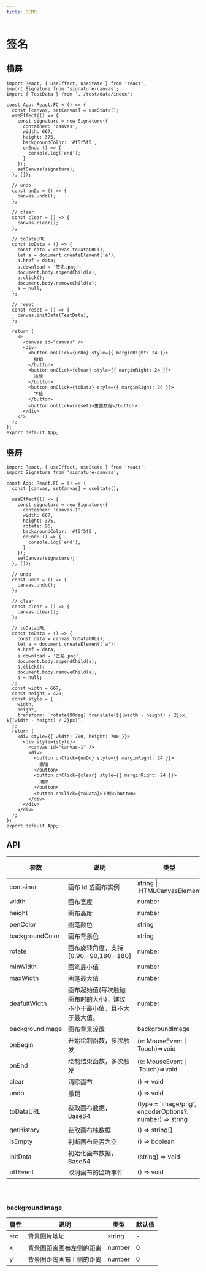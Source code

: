 ```yaml
---
title: DEMO
---
```


# 签名

## 横屏

```tsx
import React, { useEffect, useState } from 'react';
import Signature from 'signature-canvas';
import { TestData } from '../test/data/index';

const App: React.FC = () => {
  const [canvas, setCanvas] = useState();
  useEffect(() => {
    const signature = new Signature({
      container: 'canvas',
      width: 667,
      height: 375,
      backgroundColor: '#f5f5f5',
      onEnd: () => {
        console.log('end');
      }
    });
    setCanvas(signature);
  }, []);

  // undo
  const unDo = () => {
    canvas.undo();
  };

  // clear
  const clear = () => {
    canvas.clear();
  };

  // toDataURL
  const toData = () => {
    const data = canvas.toDataURL();
    let a = document.createElement('a');
    a.href = data;
    a.download = '签名.png';
    document.body.appendChild(a);
    a.click();
    document.body.removeChild(a);
    a = null;
  };

  // reset
  const reset = () => {
    canvas.initData(TestData);
  };

  return (
    <>
      <canvas id="canvas" />
      <div>
        <button onClick={unDo} style={{ marginRight: 24 }}>
          撤销
        </button>
        <button onClick={clear} style={{ marginRight: 24 }}>
          清除
        </button>
        <button onClick={toData} style={{ marginRight: 24 }}>
          下载
        </button>
        <button onClick={reset}>重置数据</button>
      </div>
    </>
  );
};
export default App;
```

## 竖屏

```tsx
import React, { useEffect, useState } from 'react';
import Signature from 'signature-canvas';

const App: React.FC = () => {
  const [canvas, setCanvas] = useState();

  useEffect(() => {
    const signature = new Signature({
      container: 'canvas-1',
      width: 667,
      height: 375,
      rotate: 90,
      backgroundColor: '#f5f5f5',
      onEnd: () => {
        console.log('end');
      }
    });
    setCanvas(signature);
  }, []);

  // undo
  const unDo = () => {
    canvas.undo();
  };

  // clear
  const clear = () => {
    canvas.clear();
  };

  // toDataURL
  const toData = () => {
    const data = canvas.toDataURL();
    let a = document.createElement('a');
    a.href = data;
    a.download = '签名.png';
    document.body.appendChild(a);
    a.click();
    document.body.removeChild(a);
    a = null;
  };
  const width = 667;
  const height = 420;
  const style = {
    width,
    height,
    transform: `rotate(90deg) translate(${(width - height) / 2}px, ${(width - height) / 2}px)`,
  };
  return (
    <div style={{ width: 700, height: 700 }}>
      <div style={style}>
        <canvas id="canvas-1" />
        <div>
          <button onClick={unDo} style={{ marginRight: 24 }}>
            撤销
          </button>
          <button onClick={clear} style={{ marginRight: 24 }}>
            清除
          </button>
          <button onClick={toData}>下载</button>
        </div>
      </div>
    </div>
  );
};
export default App;
```

## API

| 参数 | 说明 | 类型 | 默认值 |
| --- | --- | --- | --- |
| container | 画布 id 或画布实例 | string \|  HTMLCanvasElement | - |
| width | 画布宽度 | number | 400 |
| height | 画布高度 | number | 200 |
| penColor | 画笔颜色 | string | blank |
| backgroundColor | 画布背景色 | string | #fff |
| rotate | 画布旋转角度，支持[0,90,-90,180,-180] | number | 0 |
| minWidth | 画笔最小值 | number | 1 |
| maxWidth | 画笔最大值 | number | 4 |
| deafultWidth | 画布起始值(每次触碰画布时的大小)，建议不小于最小值，且不大于最大值。 | number | 3 |
| backgroundImage | 画布背景设置 | backgroundImage | - |
| onBegin | 开始绘制函数，多次触发 | (e: MouseEvent \| Touch)=>void | - |
| onEnd | 绘制结束函数，多次触发 | (e: MouseEvent \|  Touch)=>void | - |
| clear | 清除画布 | () => void | - |
| undo | 撤销 | () => void | - |
| toDataURL | 获取画布数据，Base64 | (type = 'image/png', encoderOptions?: number) => string | - |
| getHistory | 获取画布栈数据 | () => string[] | - |
| isEmpty | 判断画布是否为空 | () => boolean | - |
| initData | 初始化画布数据，Base64 | (string) => void | - |
| offEvent | 取消画布的监听事件 | () => void | - |

### <br />

### backgroundImage

| 属性 | 说明                     | 类型   | 默认值 |
| ---- | ------------------------ | ------ | ------ |
| src  | 背景图片地址             | string | -      |
| x    | 背景图距离画布左侧的距离 | number | 0      |
| y    | 背景图距离画布上侧的距离 | number | 0      |
